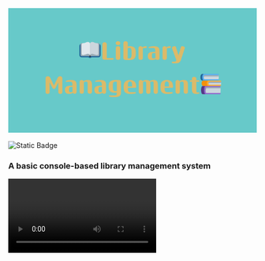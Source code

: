 <img src="img/bannerLib.png" alt="Banner" Title="Library Management">


![Static Badge](https://img.shields.io/badge/Language-C%2B%2B-blue)


<h3>A basic console-based library management system</h3>
<video src="video.mp4">
<hr>
<h2>Build and run</h2>
<img src="img/build.png" alt="BASH Terminal" Title="Build and run">
